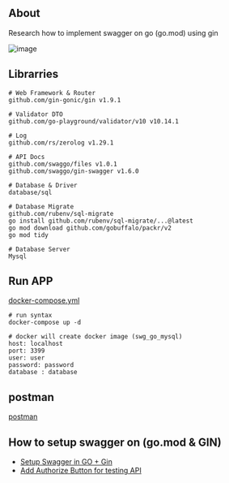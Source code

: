## About

Research how to implement swagger on go (go.mod) using gin

![image](https://github.com/denitiawan/research-swagger-gomod-gin/assets/11941308/961c63b7-eb50-42f7-9f54-3381631fd641)


## Librarries

```
# Web Framework & Router
github.com/gin-gonic/gin v1.9.1

# Validator DTO
github.com/go-playground/validator/v10 v10.14.1

# Log
github.com/rs/zerolog v1.29.1

# API Docs
github.com/swaggo/files v1.0.1
github.com/swaggo/gin-swagger v1.6.0

# Database & Driver
database/sql

# Database Migrate
github.com/rubenv/sql-migrate
go install github.com/rubenv/sql-migrate/...@latest
go mod download github.com/gobuffalo/packr/v2
go mod tidy

# Database Server
Mysql
```

## Run APP

[docker-compose.yml](https://github.com/denitiawan/research-swagger-gomod-gin/blob/main/tmp/docker-compose/docker-compose.yml)

```
# run syntax
docker-compose up -d

# docker will create docker image (swg_go_mysql)
host: localhost
port: 3399      
user: user
password: password
database : database
```

## postman

[postman](https://github.com/denitiawan/research-swagger-gomod-gin/blob/main/tmp/postman/Swagger-GO.18-v%201.0.0.postman_collection.json)

## How to setup swagger on (go.mod & GIN)
- [Setup Swagger in GO + Gin](https://github.com/denitiawan/research-swagger-gomod-gin/blob/main/tmp/readme/setup_swagger.md)
- [Add Authorize Button for testing API](https://github.com/denitiawan/research-swagger-gomod-gin/blob/main/tmp/readme/setup_swagger_authorize.md)
